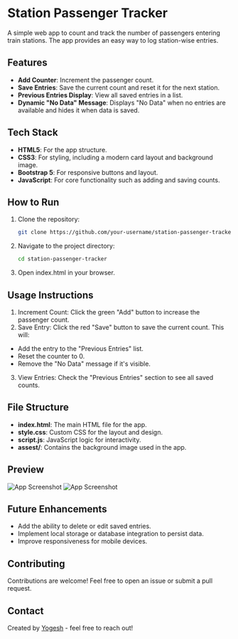 # Station Passenger Tracker

A simple web app to count and track the number of passengers entering train stations. The app provides an easy way to log station-wise entries.

## Features
- **Add Counter**: Increment the passenger count.
- **Save Entries**: Save the current count and reset it for the next station.
- **Previous Entries Display**: View all saved entries in a list.
- **Dynamic "No Data" Message**: Displays "No Data" when no entries are available and hides it when data is saved.

## Tech Stack
- **HTML5**: For the app structure.
- **CSS3**: For styling, including a modern card layout and background image.
- **Bootstrap 5**: For responsive buttons and layout.
- **JavaScript**: For core functionality such as adding and saving counts.

## How to Run
1. Clone the repository:
   ```bash
   git clone https://github.com/your-username/station-passenger-tracker.git
2. Navigate to the project directory:
   ```bash
   cd station-passenger-tracker
3. Open index.html in your browser.

## Usage Instructions
1. Increment Count: Click the green "Add" button to increase the passenger count.
2. Save Entry: Click the red "Save" button to save the current count. This will:
- Add the entry to the "Previous Entries" list.
- Reset the counter to 0.
- Remove the "No Data" message if it's visible.
3. View Entries: Check the "Previous Entries" section to see all saved counts.
  
## File Structure
- **index.html**: The main HTML file for the app.
- **style.css**: Custom CSS for the layout and design.
- **script.js**: JavaScript logic for interactivity.
- **assest/**: Contains the background image used in the app.

## Preview
![App Screenshot](assest/samp_project_1.png)
![App Screenshot](assest/samp_project_2.png)

## Future Enhancements
- Add the ability to delete or edit saved entries.
- Implement local storage or database integration to persist data.
- Improve responsiveness for mobile devices.

## Contributing
Contributions are welcome! Feel free to open an issue or submit a pull request.

## Contact
Created by [Yogesh](https://github.com/Yoki-28) - feel free to reach out!

